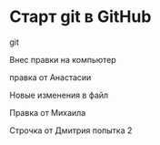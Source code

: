 # Старт git в GitHub

git 




Внес правки на компьютер


правка от Анастасии

Новые изменения в файл

Правка от Михаила


Строчка от Дмитрия попытка 2